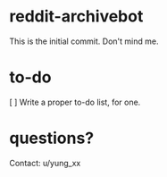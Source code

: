 # reddit-archivebot
This is the initial commit. Don't mind me.
# to-do
[ ] Write a proper to-do list, for one.
# questions?
Contact: u/yung_xx
